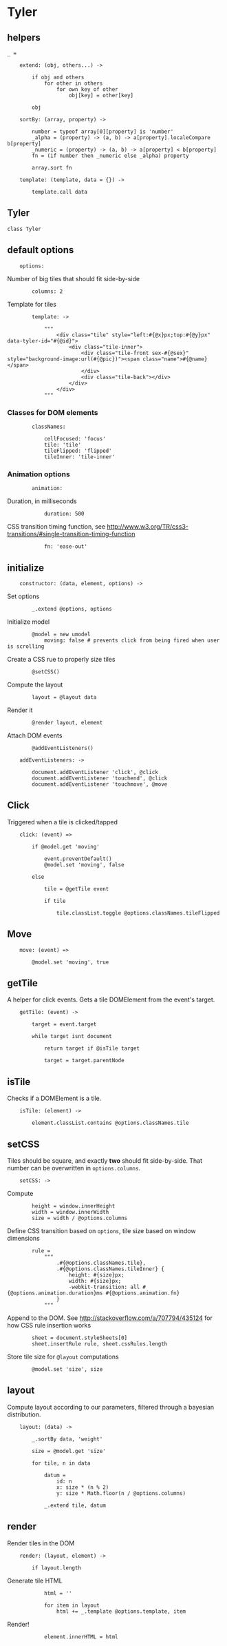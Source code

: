 # Tyler

## helpers

	_ =

		extend: (obj, others...) ->

			if obj and others
				for other in others
					for own key of other
						obj[key] = other[key]

			obj

		sortBy: (array, property) ->

			number = typeof array[0][property] is 'number'
			_alpha = (property) -> (a, b) -> a[property].localeCompare b[property]
			_numeric = (property) -> (a, b) -> a[property] < b[property]
			fn = (if number then _numeric else _alpha) property

			array.sort fn

		template: (template, data = {}) ->

			template.call data

## Tyler

	class Tyler

## default options

		options:

Number of big tiles that should fit side-by-side 

			columns: 2

Template for tiles

			template: ->

				"""
					<div class="tile" style="left:#{@x}px;top:#{@y}px" data-tyler-id="#{@id}">
						<div class="tile-inner">
							<div class="tile-front sex-#{@sex}" style="background-image:url(#{@pic})"><span class="name">#{@name}</span>
							</div>
							<div class="tile-back"></div>
						</div>
					</div>
				"""

### Classes for DOM elements

			classNames:

				cellFocused: 'focus'
				tile: 'tile'
				tileFlipped: 'flipped'
				tileInner: 'tile-inner'

### Animation options

			animation:

Duration, in milliseconds

				duration: 500

CSS transition timing function, see http://www.w3.org/TR/css3-transitions/#single-transition-timing-function

				fn: 'ease-out'

## initialize

		constructor: (data, element, options) ->

Set options

			_.extend @options, options

Initialize model

			@model = new umodel
				moving: false # prevents click from being fired when user is scrolling

Create a CSS rue to properly size tiles

			@setCSS()

Compute the layout

			layout = @layout data

Render it

			@render layout, element

Attach DOM events

			@addEventListeners()

		addEventListeners: ->

			document.addEventListener 'click', @click
			document.addEventListener 'touchend', @click
			document.addEventListener 'touchmove', @move

## Click

Triggered when a tile is clicked/tapped

		click: (event) =>

			if @model.get 'moving'

				event.preventDefault()
				@model.set 'moving', false

			else

				tile = @getTile event

				if tile

					tile.classList.toggle @options.classNames.tileFlipped

## Move

		move: (event) =>

			@model.set 'moving', true

## getTile

A helper for click events. Gets a tile DOMElement from the event's target.

		getTile: (event) ->

			target = event.target

			while target isnt document

				return target if @isTile target

				target = target.parentNode

## isTile

Checks if a DOMElement is a tile.

		isTile: (element) ->

			element.classList.contains @options.classNames.tile

## setCSS

Tiles should be square, and exactly **two** should fit side-by-side. That number can be overwritten in `options.columns`.

		setCSS: ->

Compute 
			
			height = window.innerHeight
			width = window.innerWidth
			size = width / @options.columns

Define CSS transition based on `options`, tile size based on window dimensions

			rule =
				"""
					.#{@options.classNames.tile},
					.#{@options.classNames.tileInner} {
						height: #{size}px;
						width: #{size}px;
						-webkit-transition: all #{@options.animation.duration}ms #{@options.animation.fn}
					}
				"""

Append to the DOM. See http://stackoverflow.com/a/707794/435124 for how CSS rule insertion works
			
			sheet = document.styleSheets[0]
			sheet.insertRule rule, sheet.cssRules.length

Store tile size for `@layout` computations

			@model.set 'size', size

## layout
Compute layout according to our parameters, filtered through a bayesian distribution.

		layout: (data) ->

			_.sortBy data, 'weight'

			size = @model.get 'size'

			for tile, n in data

				datum =
					id: n
					x: size * (n % 2)
					y: size * Math.floor(n / @options.columns)

				_.extend tile, datum

## render

Render tiles in the DOM

		render: (layout, element) ->

			if layout.length

Generate tile HTML

				html = ''

				for item in layout
					html += _.template @options.template, item

Render!

				element.innerHTML = html